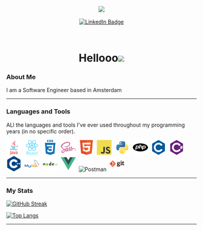 <p align="center"><img src="https://media.giphy.com/media/RbDKaczqWovIugyJmW/giphy.gif" width="200"/></p>
<p align="center">
<a href="https://www.linkedin.com/in/carlos-perales-0b168375/"><img src="https://img.shields.io/badge/LinkedIn-blue?style=for-the-badge&logo=linkedin&logoColor=white" alt="LinkedIn Badge"></a>
</p>
<p align="center"><img src="https://komarev.com/ghpvc/?username=carlosperales95&style=flat-square&color=blue" alt=""></p>

<h1 align="center">Hellooo<img src="https://media.giphy.com/media/hvRJCLFzcasrR4ia7z/giphy.gif" width="40"></h1>


### About Me

I am a Software Engineer based in Amsterdam

---

### Languages and Tools

ALl the languages and tools I've ever used throughout my programming years (in no specific order).

<p>
<img src="https://github.com/devicons/devicon/blob/master/icons/java/java-original-wordmark.svg" title="Java" alt="Java" width="40" height="40"/>&nbsp;
<img src="https://github.com/devicons/devicon/blob/master/icons/react/react-original-wordmark.svg" title="React" alt="React" width="40" height="40"/>&nbsp;
<img src="https://github.com/devicons/devicon/blob/master/icons/css3/css3-plain-wordmark.svg"  title="CSS3" alt="CSS" width="40" height="40"/>&nbsp;
<img src="https://github.com/devicons/devicon/blob/master/icons/sass/sass-original.svg"  title="SASS" alt="SASS" width="40" height="40"/>&nbsp;
<img src="https://github.com/devicons/devicon/blob/master/icons/html5/html5-original.svg" title="HTML5" alt="HTML" width="40" height="40"/>&nbsp;
<img src="https://github.com/devicons/devicon/blob/master/icons/javascript/javascript-original.svg" title="JavaScript" alt="JavaScript" width="40" height="40"/>&nbsp;
<img src="https://github.com/devicons/devicon/blob/master/icons/python/python-original.svg" title="Python" alt="Python" width="40" height="40"/>&nbsp;
<img src="https://github.com/devicons/devicon/blob/master/icons/php/php-plain.svg" title="PHP" alt="PHP" width="40" height="40"/>&nbsp;
<img src="https://github.com/devicons/devicon/blob/master/icons/c/c-plain.svg" title="c" alt="c" width="40" height="40"/>&nbsp;
<img src="https://github.com/devicons/devicon/blob/master/icons/csharp/csharp-plain.svg" title="csharp" alt="csharp" width="40" height="40"/>&nbsp;
<img src="https://github.com/devicons/devicon/blob/master/icons/cplusplus/cplusplus-plain.svg" title="cplusplus" alt="cplusplus" width="40" height="40"/>&nbsp;
<img src="https://github.com/devicons/devicon/blob/master/icons/mysql/mysql-original-wordmark.svg" title="MySQL"  alt="MySQL" width="40" height="40"/>&nbsp;
<img src="https://github.com/devicons/devicon/blob/master/icons/nodejs/nodejs-original-wordmark.svg" title="NodeJS" alt="NodeJS" width="40" height="40"/>&nbsp;
<img src="https://github.com/devicons/devicon/blob/master/icons/vuejs/vuejs-original.svg" title="Vue"  alt="Vue" width="40" height="40"/>&nbsp;
<img src="https://www.vectorlogo.zone/logos/getpostman/getpostman-icon.svg" title="Postman" alt="Postman" width="40" height="40"/>&nbsp;
<img src="https://github.com/devicons/devicon/blob/master/icons/git/git-original-wordmark.svg" title="Git" alt="Git" width="40" height="40"/>&nbsp;
</p>

---

### My Stats 

[![GitHub Streak](http://github-readme-streak-stats.herokuapp.com?user=carlosperales95&theme=dark&background=000000)](https://git.io/streak-stats)

[![Top Langs](https://github-readme-stats.vercel.app/api/top-langs/?username=carlosperales95&layout=compact&theme=vision-friendly-dark)](https://github.com/anuraghazra/github-readme-stats)


---

